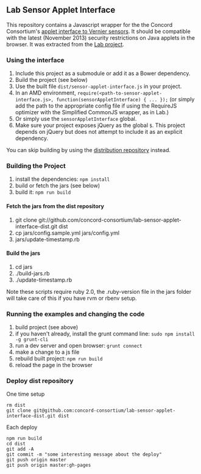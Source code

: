 ## Lab Sensor Applet Interface

This repository contains a Javascript wrapper for the the Concord Consortium's
[applet interface to Vernier sensors](https://github.com/concord-consortium/sensor-applets).
It should be compatible with the latest (November 2013) security restrictions on Java applets in the browser.
It was extracted from the [Lab project](http://github.com/concord-consortium/lab).

### Using the interface

1. Include this project as a submodule or add it as a Bower dependency.
2. Build the project (see below)
3. Use the built file `dist/sensor-applet-interface.js` in your project.
4. In an AMD environment,
 `require(<path-to-sensor-applet-interface.js>, function(sensorAppletInterface) { ... });` (or simply add the path to the appropriate config file if using the RequireJS optimizer with the Simplified CommonJS wrapper, as in Lab.)
5. Or simply use the `sensorAppletInterface` global.
6. Make sure your project exposes jQuery as the global `$`. This project depends on jQuery but does not attempt to include it as an explicit dependency.

You can skip building by using the [distribution
repository](http://github.com/concord-consortium/lab-sensor-applet-interface-dist) instead.

### Building the Project

1. install the dependencies: `npm install`
2. build or fetch the jars (see below)
3. build it: `npm run build`

#### Fetch the jars from the dist repository

1. git clone git://github.com/concord-consortium/lab-sensor-applet-interface-dist.git dist
2. cp jars/config.sample.yml jars/config.yml
3. jars/update-timestamp.rb

#### Build the jars

1. cd jars
2. ./build-jars.rb
3. ./update-timestamp.rb

Note these scripts require ruby 2.0, the .ruby-version file in the jars folder will take care of this
if you have rvm or rbenv setup.

### Running the examples and changing the code

1. build project (see above)
2. if you haven't already, install the grunt command line: `sudo npm install -g grunt-cli`
3. run a dev server and open browser: `grunt connect`
4. make a change to a js file
5. rebuild built project: `npm run build`
6. reload the page in the browser

### Deploy dist repository

One time setup

    rm dist
    git clone git@github.com:concord-consortium/lab-sensor-applet-interface-dist.git dist

Each deploy

    npm run build
    cd dist
    git add -A
    git commit -m "some interesting message about the deploy"
    git push origin master
    git push origin master:gh-pages
